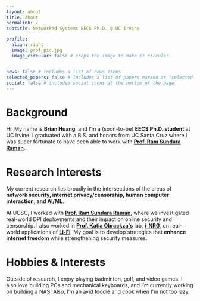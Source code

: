 ```yaml
---
layout: about
title: about
permalink: /
subtitle: Networked Systems EECS Ph.D. @ UC Irvine

profile:
  align: right
  image: prof_pic.jpg
  image_circular: false # crops the image to make it circular


news: false # includes a list of news items
selected_papers: false # includes a list of papers marked as "selected={true}"
social: false # includes social icons at the bottom of the page
---
```


# Background
Hi! My name is **Brian Huang**, and I’m a (soon-to-be) **EECS Ph.D. student** at UC Irvine. I graduated with a B.S. and honors from UC Santa Cruz where I was super fortunate to have been able to work with [**Prof. Ram Sundara Raman**](https://ramakrishnansr.com/).

# Research Interests
My current research lies broadly in the intersections of the areas of **network security, internet privacy/censorship, human computer interaction, and AI/ML**. 

At UCSC, I worked with [**Prof. Ram Sundara Raman**](https://ramakrishnansr.com/), where we investigated real-world DPI deployments and their impact on online security and censorship. I also worked in [**Prof. Katia Obrackza's**](https://cider.ucsc.edu/people/katia-obraczka/) lab, [**i-NRG**](https://inrg.engineering.ucsc.edu/), on real-world applications of [**Li-Fi**](https://lightlinks.co/). My goal is to develop strategies that **enhance internet freedom** while strengthening security measures.

# Hobbies & Interests
Outside of research, I enjoy playing badminton, golf, and video games. I also love building PCs and mechanical keyboards, and I’m currently working on building a NAS. Also, I’m an avid foodie and cook when I'm not too lazy.
